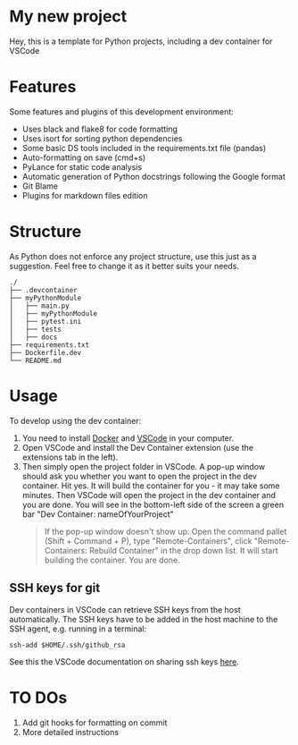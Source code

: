 # My new project

Hey, this is a template for Python projects, including a dev container for VSCode

# Features
Some features and plugins of this development environment:
- Uses black and flake8 for code formatting
- Uses isort for sorting python dependencies
- Some basic DS tools included in the requirements.txt file (pandas)
- Auto-formatting on save (cmd+s)
- PyLance for static code analysis 
- Automatic generation of Python docstrings following the Google format
- Git Blame
- Plugins for markdown files edition
  
# Structure

As Python does not enforce any project structure, use this just as a suggestion. Feel free to change it as it better suits your needs.

```
./
├── .devcontainer
├── myPythonModule
│   ├── main.py
│   ├── myPythonModule
│   ├── pytest.ini
│   ├── tests
│   ├── docs
├── requirements.txt
├── Dockerfile.dev
└── README.md
```
# Usage
To develop using the dev container:

1. You need to install [Docker](https://docs.docker.com/get-docker/) and [VSCode](https://code.visualstudio.com/download) in your computer.
2. Open VSCode and install the Dev Container extension (use the extensions tab in the left). 
3. Then simply open the project folder in VSCode. A pop-up window should ask you whether you want to open the project in the dev container. Hit yes. It will build the container for you - it may take some minutes. Then VSCode will open the project in the dev container and you are done. You will see in the bottom-left side of the screen a green bar "Dev Container: nameOfYourProject"
   > If the pop-up window doesn't show up: Open the command pallet (Shift + Command + P), type "Remote-Containers", click "Remote-Containers: Rebuild Container" in the drop down list. It will start building the container. You are done.

## SSH keys for git
Dev containers in VSCode can retrieve SSH keys from the host automatically. The SSH keys have to be added in the host machine to the SSH agent, e.g. running in a terminal:
```
ssh-add $HOME/.ssh/github_rsa
```
See this the VSCode documentation on sharing ssh keys [here](https://code.visualstudio.com/remote/advancedcontainers/sharing-git-credentials).

# TO DOs
1. Add git hooks for formatting on commit
2. More detailed instructions